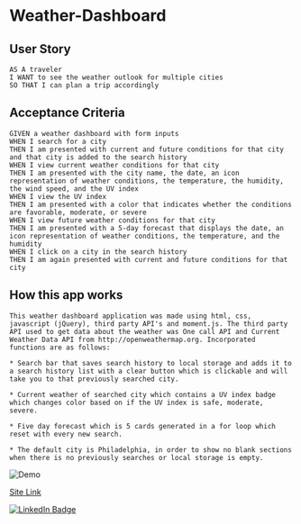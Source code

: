 # Weather-Dashboard

## User Story

```
AS A traveler
I WANT to see the weather outlook for multiple cities
SO THAT I can plan a trip accordingly
```

## Acceptance Criteria

```
GIVEN a weather dashboard with form inputs
WHEN I search for a city
THEN I am presented with current and future conditions for that city and that city is added to the search history
WHEN I view current weather conditions for that city
THEN I am presented with the city name, the date, an icon representation of weather conditions, the temperature, the humidity, the wind speed, and the UV index
WHEN I view the UV index
THEN I am presented with a color that indicates whether the conditions are favorable, moderate, or severe
WHEN I view future weather conditions for that city
THEN I am presented with a 5-day forecast that displays the date, an icon representation of weather conditions, the temperature, and the humidity
WHEN I click on a city in the search history
THEN I am again presented with current and future conditions for that city
```

## How this app works

```
This weather dashboard application was made using html, css, javascript (jQuery), third party API's and moment.js. The third party API used to get data about the weather was One call API and Current Weather Data API from http://openweathermap.org. Incorporated functions are as follows:

* Search bar that saves search history to local storage and adds it to a search history list with a clear button which is clickable and will take you to that previously searched city.

* Current weather of searched city which contains a UV index badge which changes color based on if the UV index is safe, moderate, severe.

* Five day forecast which is 5 cards generated in a for loop which reset with every new search.

* The default city is Philadelphia, in order to show no blank sections when there is no previously searches or local storage is empty. 
```

![Demo](Images/demo.gif)

[Site Link](https://cliffordmorin.github.io/Weather-Dashboard/)

[![LinkedIn Badge](https://img.shields.io/badge/LinkedIn-Profile-informational?style=flat&logo=linkedin&logoColor=white&color=0D76A8)](https://www.linkedin.com/in/morin-clifford-129888a9/)